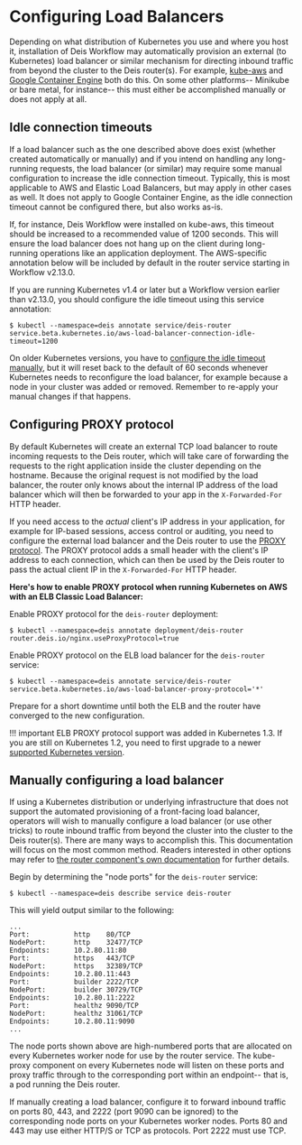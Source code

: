 # Configuring Load Balancers

Depending on what distribution of Kubernetes you use and where you host it, installation of Deis Workflow may automatically provision an external (to Kubernetes) load balancer or similar mechanism for directing inbound traffic from beyond the cluster to the Deis router(s).  For example, [kube-aws](https://coreos.com/kubernetes/docs/latest/kubernetes-on-aws.html) and [Google Container Engine](https://cloud.google.com/container-engine/) both do this.  On some other platforms-- Minikube or bare metal, for instance-- this must either be accomplished manually or does not apply at all.

## Idle connection timeouts

If a load balancer such as the one described above does exist (whether created automatically or manually) and if you intend on handling any long-running requests, the load balancer (or similar) may require some manual configuration to increase the idle connection timeout.  Typically, this is most applicable to AWS and Elastic Load Balancers, but may apply in other cases as well.  It does not apply to Google Container Engine, as the idle connection timeout cannot be configured there, but also works as-is.

If, for instance, Deis Workflow were installed on kube-aws, this timeout should be increased to a recommended value of 1200 seconds.  This will ensure the load balancer does not hang up on the client during long-running operations like an application deployment.  The AWS-specific annotation below will be included by default in the router service starting in Workflow v2.13.0.

If you are running Kubernetes v1.4 or later but a Workflow version earlier than v2.13.0, you should configure the idle timeout using this service annotation:

```
$ kubectl --namespace=deis annotate service/deis-router service.beta.kubernetes.io/aws-load-balancer-connection-idle-timeout=1200
```

On older Kubernetes versions, you have to [configure the idle timeout manually](http://docs.aws.amazon.com/ElasticLoadBalancing/latest/DeveloperGuide/config-idle-timeout.html), but it will reset back to the default of 60 seconds whenever Kubernetes needs to reconfigure the load balancer, for example because a node in your cluster was added or removed. Remember to re-apply your manual changes if that happens.

## Configuring PROXY protocol

By default Kubernetes will create an external TCP load balancer to route incoming requests to the Deis router, which will take care of forwarding the requests to the right application inside the cluster depending on the hostname. Because the original request is not modified by the load balancer, the router only knows about the internal IP address of the load balancer which will then be forwarded to your app in the `X-Forwarded-For` HTTP header.

If you need access to the *actual* client's IP address in your application, for example for IP-based sessions, access control or auditing, you need to configure the external load balancer and the Deis router to use the [PROXY protocol](http://www.haproxy.org/download/1.6/doc/proxy-protocol.txt). The PROXY protocol adds a small header with the client's IP address to each connection, which can then be used by the Deis router to pass the actual client IP in the `X-Forwarded-For` HTTP header.

**Here's how to enable PROXY protocol when running Kubernetes on AWS with an ELB Classic Load Balancer:**

Enable PROXY protocol for the `deis-router` deployment:

```
$ kubectl --namespace=deis annotate deployment/deis-router router.deis.io/nginx.useProxyProtocol=true
```

Enable PROXY protocol on the ELB load balancer for the `deis-router` service:

```
$ kubectl --namespace=deis annotate service/deis-router service.beta.kubernetes.io/aws-load-balancer-proxy-protocol='*'
```

Prepare for a short downtime until both the ELB and the router have converged to the new configuration.

!!! important
    ELB PROXY protocol support was added in Kubernetes 1.3. If you are still on Kubernetes 1.2, you need to first upgrade to a newer [supported Kubernetes version](https://teamhephy.info/docs/workflow/installing-workflow/system-requirements/#kubernetes-versions).

## Manually configuring a load balancer

If using a Kubernetes distribution or underlying infrastructure that does not support the automated provisioning of a front-facing load balancer, operators will wish to manually configure a load balancer (or use other tricks) to route inbound traffic from beyond the cluster into the cluster to the Deis router(s).  There are many ways to accomplish this.  This documentation will focus on the most common method.  Readers interested in other options may refer to [the router component's own documentation](https://github.com/teamhephy/router#front-facing-load-balancer) for further details.

Begin by determining the "node ports" for the `deis-router` service:


```
$ kubectl --namespace=deis describe service deis-router
```

This will yield output similar to the following:

```
...
Port:			http	80/TCP
NodePort:		http	32477/TCP
Endpoints:		10.2.80.11:80
Port:			https	443/TCP
NodePort:		https	32389/TCP
Endpoints:		10.2.80.11:443
Port:			builder	2222/TCP
NodePort:		builder	30729/TCP
Endpoints:		10.2.80.11:2222
Port:			healthz	9090/TCP
NodePort:		healthz	31061/TCP
Endpoints:		10.2.80.11:9090
...
```

The node ports shown above are high-numbered ports that are allocated on every Kubernetes worker node for use by the router service.  The kube-proxy component on every Kubernetes node will listen on these ports and proxy traffic through to the corresponding port within an endpoint-- that is, a pod running the Deis router.

If manually creating a load balancer, configure it to forward inbound traffic on ports 80, 443, and 2222 (port 9090 can be ignored) to the corresponding node ports on your Kubernetes worker nodes.  Ports 80 and 443 may use either HTTP/S or TCP as protocols.  Port 2222 must use TCP.
